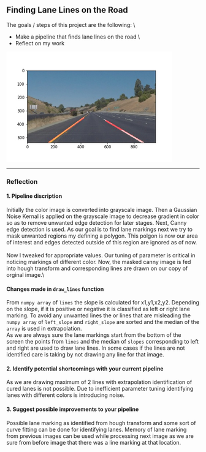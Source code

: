 
**Finding Lane Lines on the Road** 
---

The goals / steps of this project are the following:
\
* Make a pipeline that finds lane lines on the road
\
* Reflect on my work


[//]: # (Image References)

[image1]: ./test_images_output/solidYellowCurve2.jpg
![After processing the image][image1]

---

### Reflection

#### 1. Pipeline discription

Initially the color image is converted into grayscale image. Then a Gaussian Noise Kernal is applied 
on the grayscale image to decrease gradient in color so as to remove unwanted edge detection for later 
stages. Next, Canny edge detection is used. As our goal is to find lane markings next we try to mask
unwanted regions my defining a polygon. This polgon is now our area of interest and edges detected outside 
of this region are ignored as of now.\
\
Now I tweaked for appropriate values. Our tuning of parameter is critical in noticing markings of different color. Now, the masked canny image is fed into hough transform and corresponding lines are drawn on our copy 
of orginal image.\


#### Changes made in `draw_lines` function

From `numpy array` of `lines` the slope is calculated for x1,y1,x2,y2. Depending on the slope,
if it is positive or negative it is classified as left or right lane marking. To avoid any unwanted lines
the or lines that are misleading the `numpy array` of `left_slope` and `right_slope` are sorted and the median
of the `array` is used in extrapolation.\
As we are always sure the lane markings start from the bottom of the screen the points from `lines` and the median of `slopes` corresponding to left and right are used to draw lane lines. In some cases if the lines are 
not identified care is taking by not drawing any line for that image.





#### 2. Identify potential shortcomings with your current pipeline

As we are drawing maximum of 2 lines with extrapolation identification of cured lanes is not possible.
Due to inefficient parameter tuning identifying lanes with different colors is introducing noise.


#### 3. Suggest possible improvements to your pipeline

Possible lane marking as identified from hough transform and some sort of curve fitting can be done for identifying lanes. Memory of lane marking from previous images can be used while processing next image as
we are sure from before image that there was a line marking at that location.
